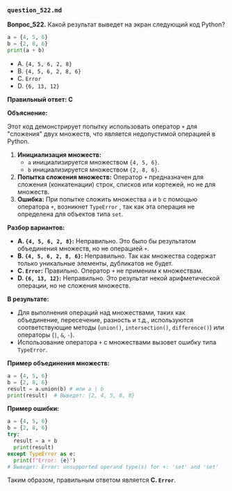 ### `question_522.md`

**Вопрос_522.** Какой результат выведет на экран следующий код Python?

```python
a = {4, 5, 6}
b = {2, 8, 6}
print(a + b)
```

-   A.  `{4, 5, 6, 2, 8}`
-   B.  `{4, 5, 6, 2, 8, 6}`
-   C. `Error`
-   D.  `{6, 13, 12}`

**Правильный ответ: C**

**Объяснение:**

Этот код демонстрирует попытку использовать оператор `+` для "сложения" двух множеств, что является недопустимой операцией в Python.

1.  **Инициализация множеств:**
    *   `a` инициализируется множеством `{4, 5, 6}`.
    *   `b` инициализируется множеством `{2, 8, 6}`.
2.  **Попытка сложения множеств:** Оператор `+` предназначен для сложения (конкатенации) строк, списков или кортежей, но не для множеств.
3.  **Ошибка:** При попытке сложить множества `a` и `b` с помощью оператора `+`, возникнет `TypeError` , так как эта операция не определена для объектов типа `set`.

**Разбор вариантов:**
*  **A. `{4, 5, 6, 2, 8}`:** Неправильно. Это было бы результатом объединения множеств, но не операцией `+`.
*  **B. `{4, 5, 6, 2, 8, 6}`:** Неправильно. Так как множества содержат только уникальные элементы, дубликатов не будет.
*  **C. `Error`:** Правильно. Оператор `+` не применим к множествам.
*  **D. `{6, 13, 12}`:** Неправильно.  Это результат некой арифметической операции, но не сложения множеств.

**В результате:**
*   Для выполнения операций над множествами, таких как объединение, пересечение, разность и т.д., используются соответствующие методы (`union()`, `intersection()`, `difference()`) или операторы (`|`, `&`, `-`).
*   Использование оператора `+` с множествами вызовет ошибку типа `TypeError`.

**Пример объединения множеств:**

```python
a = {4, 5, 6}
b = {2, 8, 6}
result = a.union(b) # или a | b
print(result)  # Выведет: {2, 4, 5, 6, 8}
```

**Пример ошибки:**

```python
a = {4, 5, 6}
b = {2, 8, 6}
try:
  result = a + b
  print(result)
except TypeError as e:
  print(f"Error: {e}")
# Выведет: Error: unsupported operand type(s) for +: 'set' and 'set'
```

Таким образом, правильным ответом является **C. `Error`**.
